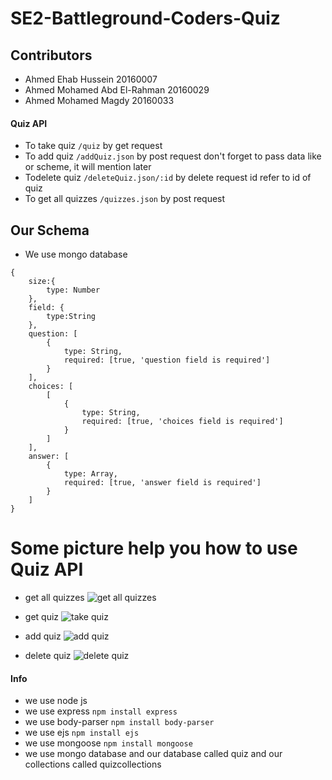 # SE2-Battleground-Coders-Quiz


## Contributors
* Ahmed Ehab Hussein 20160007
* Ahmed Mohamed Abd El-Rahman 20160029
* Ahmed Mohamed Magdy 20160033


#### Quiz API
* To take quiz ```/quiz``` by get request
* To add quiz ```/addQuiz.json``` by post request don't forget to pass data like or scheme, it will mention later
* Todelete quiz ```/deleteQuiz.json/:id``` by delete request id refer to id of quiz
* To get all quizzes ```/quizzes.json``` by post request


## Our Schema
* We use mongo database
```
{
    size:{
        type: Number
    },
    field: {
        type:String
    },
    question: [
        {
            type: String,
            required: [true, 'question field is required']
        }
    ],
    choices: [
        [
            {
                type: String,
                required: [true, 'choices field is required']
            }
        ]
    ],
    answer: [
        {
            type: Array,
            required: [true, 'answer field is required']
        }
    ]
}
```

# Some picture help you how to use Quiz API
* get all quizzes
![get all quizzes](https://github.com/AhmedMuhaameed/SE2-Battleground-Coders-Quiz/blob/master/images/post%20quizzes.PNG)

* get quiz
![take quiz](https://github.com/AhmedMuhaameed/SE2-Battleground-Coders-Quiz/blob/master/images/get%20quiz.PNG)

* add quiz
![add quiz](https://github.com/AhmedMuhaameed/SE2-Battleground-Coders-Quiz/blob/master/images/post%20addQuiz.PNG)

* delete quiz
![delete quiz](https://github.com/AhmedMuhaameed/SE2-Battleground-Coders-Quiz/blob/master/images/delete%20deleteQuiz.PNG)

#### Info
* we use node js
* we use express ```npm install express```
* we use body-parser ```npm install body-parser```
* we use ejs ```npm install ejs```
* we use mongoose ```npm install mongoose```
* we use mongo database and our database called quiz and our collections called quizcollections

